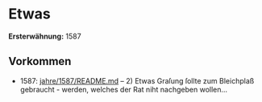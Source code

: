 # Etwas

**Ersterwähnung:** 1587

## Vorkommen
- 1587: [jahre/1587/README.md](../jahre/1587/README.md) – 2) Etwas Graſung ſollte zum Bleichplaß gebraucht -
werden, welches der Rat niht nachgeben wollen...
